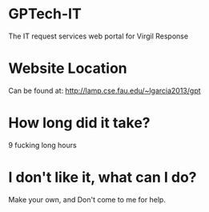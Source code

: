 # GPTech-IT
The IT request services web portal for Virgil Response

# Website Location
Can be found at: http://lamp.cse.fau.edu/~lgarcia2013/gpt

# How long did it take?
9 fucking long hours

# I don't like it, what can I do?
Make your own, and
Don't come to me for help.
